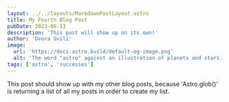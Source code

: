 ```yaml
---
layout: ../../layouts/MarkdownPostLayout.astro
title: My Fourth Blog Post
pubDate: 2023-06-13
description: 'This post will show up on its own!'
author: 'Dvora Gvili'
image:
  url: 'https://docs.astro.build/default-og-image.png'
  alt: 'The word "astro" against an illustration of planets and stars.'
tags: ['astro', 'successes']
---
```


This post should show up with my other blog posts, because 'Astro.glob()' is returning a list of all my posts in order to create my list.

